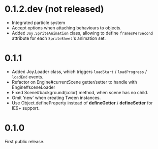 0.1.2.dev (not released)
===

  - Integrated particle system
  - Accept options when attaching behaviours to objects.
  - Added `Joy.SpriteAnimation` class, allowing to define `framesPerSecond`
    attribute for each `SpriteSheet`'s animation set.

0.1.1
===

  - Added Joy.Loader class, which triggers `loadStart` / `loadProgress` / `loadEnd` events.
  - Refactor on Engine#currentScene getter/setter to handle with
    Engine#sceneLoader
  - Fixed Scene#background(color) method, when scene has no child.
  - Omit 'new' when creating Tween instances.
  - Use Object.defineProperty instead of __defineGetter__ / __defineSetter__ for
    IE9+ support.


0.1.0
===

First public release.
